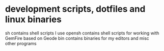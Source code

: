 # development scripts, dotfiles and linux binaries
sh     contains shell scripts I use
opensh contains shell scripts for working with GemFire based on Geode
bin    contains binaries for my editors and misc other programs
